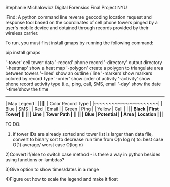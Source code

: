 Stephanie Michalowicz
Digital Forensics
Final Project
NYU

iFind: A python command line reverse geocoding location request and response tool based on the coordinates of cell phone towers pinged by a user's mobile device and obtained through records provided by their wireless carrier. 

To run, you must first install gmaps by running the following command:

pip install gmaps

'-tower' cell tower data
'-record' phone record
'-directory' output directory
'-heatmap' show a heat map
'-polygon' create a polygon to triangulate area between towers
'-lines' show an outline / line
'-markers'show markers colored by record type
'-order' show order of activity
'-activity' show phone record activity type (i.e., ping, call, SMS, email
'-day' show the date
'-time'show the time

 ______________________
|     Map Legend       |
|______________________|
|______________________|
| Color   Record Type  |
|~~~~~~~~~~~~~~~~~~~~~~|
| Blue    | SMS        |
| Red     | Email      |
| Green   | Ping       |
| Yellow  | Call       |
|______________________|
| Black   | First Tower|
|______________________|
|______________________|
| Line    | Tower Path |
|______________________|
|______________________|
| Blue    | Potential  |
| Area    | Location   |
|______________________|


TO DO:
1)  if tower IDs are already sorted and tower list is larger than data file, convert to binary sort to decrease run time from O(n log n) to: best case O(1) average/ worst case O(log n)

2)Convert if/else to switch case method - is there a way in python besides using functions or lambdas?

3)Give option to show times/dates in a range

4)Figure out how to scale the legend and make it float 